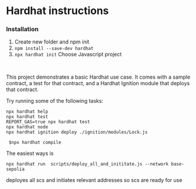 # Hardhat instructions

### Installation

1. Create new folder and npm init
2. `npm install --save-dev hardhat`
3. `npx hardhat init` Choose Javascript project

<br>

This project demonstrates a basic Hardhat use case. It comes with a sample contract, a test for that contract, and a Hardhat Ignition module that deploys that contract.

Try running some of the following tasks:

```shell
npx hardhat help
npx hardhat test
REPORT_GAS=true npx hardhat test
npx hardhat node
npx hardhat ignition deploy ./ignition/modules/Lock.js
```

```
 $npx hardhat compile
```

The easiest ways is

```
npx hardhat run  scripts/deploy_all_and_inititate.js --network base-sepolia
```

deployes all scs and initiates relevant addresses so scs are ready for use
